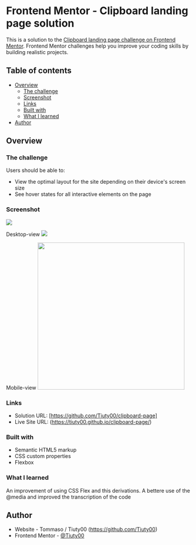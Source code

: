 # Frontend Mentor - Clipboard landing page solution

This is a solution to the [Clipboard landing page challenge on Frontend Mentor](https://www.frontendmentor.io/challenges/clipboard-landing-page-5cc9bccd6c4c91111378ecb9). Frontend Mentor challenges help you improve your coding skills by building realistic projects. 

## Table of contents

- [Overview](#overview)
  - [The challenge](#the-challenge)
  - [Screenshot](#screenshot)
  - [Links](#links)
  - [Built with](#built-with)
  - [What I learned](#what-i-learned)
- [Author](#author)

## Overview

### The challenge

Users should be able to:

- View the optimal layout for the site depending on their device's screen size
- See hover states for all interactive elements on the page

### Screenshot

![](./screenshot.jpg)

Desktop-view
<img src=https://github.com/Tiuty00/clipboard-page/blob/main/images/desktop-view.png/>


Mobile-view
<img src=https://github.com/Tiuty00/clipboard-page/blob/main/images/mobile-view.png/ width="400"/>

### Links

- Solution URL: [https://github.com/Tiuty00/clipboard-page]
- Live Site URL: (https://tiuty00.github.io/clipboard-page/)


### Built with

- Semantic HTML5 markup
- CSS custom properties
- Flexbox



### What I learned

An improvement of using CSS Flex and this derivations. 
A bettere use of the @media and improved the transcription of the code



## Author

- Website - Tommaso / Tiuty00 (https://github.com/Tiuty00)
- Frontend Mentor - [@Tiuty00](https://www.frontendmentor.io/profile/Tiuty00)

